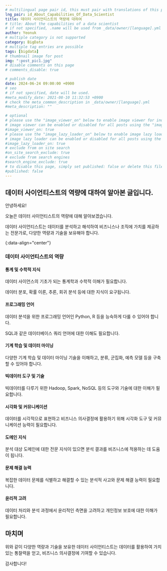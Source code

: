 ```yaml
---
# multilingual page pair id, this must pair with translations of this page. (This name must be unique)
lng_pair: id_About_Capabilities_Of_Data_Scientist
title: 데이터 사이언티스트의 역량에 대하여
# title: About the capabilities of a data scientist
# if not specified, .name will be used from _data/owner/[language].yml
author: Yeonuk
# multiple category is not supported
category: BigData
# multiple tag entries are possible
tags: [bigdata]
# thumbnail image for post
img: ":post_pic1.jpg"
# disable comments on this page
# comments_disable: true

# publish date
date: 2024-06-24 09:00:00 +0900
# seo
# if not specified, date will be used.
#meta_modify_date: 2021-08-10 11:32:53 +0900
# check the meta_common_description in _data/owner/[language].yml
#meta_description: ""

# optional
# please use the "image_viewer_on" below to enable image viewer for individual pages or posts (_posts/ or [language]/_posts folders).
# image viewer can be enabled or disabled for all posts using the "image_viewer_posts: true" setting in _data/conf/main.yml.
#image_viewer_on: true
# please use the "image_lazy_loader_on" below to enable image lazy loader for individual pages or posts (_posts/ or [language]/_posts folders).
# image lazy loader can be enabled or disabled for all posts using the "image_lazy_loader_posts: true" setting in _data/conf/main.yml.
#image_lazy_loader_on: true
# exclude from on site search
#on_site_search_exclude: true
# exclude from search engines
#search_engine_exclude: true
# to disable this page, simply set published: false or delete this file
#published: false
---
```


<!-- outline-start -->

## 데이터 사이언티스트의 역량에 대하여 알아본 글입니다.

안녕하세요!

오늘은 데이터 사이언티스트의 역량에 대해 알아보겠습니다.

데이터 사이언티스트는 데이터를 분석하고 해석하여 비즈니스나 조직에 가치를 제공하는 전문가로, 다양한 역량과 기술을 보유해야 합니다.

{:data-align="center"}

<!-- outline-end -->

### 데이터 사이언티스트의 역량

#### 통계 및 수학적 지식

데이터 사이언스의 기초가 되는 통계학과 수학적 이해가 필요합니다.

데이터 분포, 확률 이론, 추론, 회귀 분석 등에 대한 지식이 요구됩니다.

#### 프로그래밍 언어

데이터 분석을 위한 프로그래밍 언어인 Python, R 등을 능숙하게 다룰 수 있어야 합니다.

SQL과 같은 데이터베이스 쿼리 언어에 대한 이해도 필요합니다.

#### 기계 학습 및 데이터 마이닝

다양한 기계 학습 및 데이터 마이닝 기술을 이해하고, 분류, 군집화, 예측 모델 등을 구축할 수 있어야 합니다.

#### 빅데이터 도구 및 기술

빅데이터를 다루기 위한 Hadoop, Spark, NoSQL 등의 도구와 기술에 대한 이해가 필요합니다.

#### 시각화 및 커뮤니케이션

데이터를 시각적으로 표현하고 비즈니스 의사결정에 활용하기 위해 시각화 도구 및 커뮤니케이션 능력이 필요합니다.

#### 도메인 지식

분석 대상 도메인에 대한 전문 지식이 있으면 분석 결과를 비즈니스에 적용하는 데 도움이 됩니다.

#### 문제 해결 능력

복잡한 데이터 문제를 식별하고 해결할 수 있는 분석적 사고와 문제 해결 능력이 필요합니다.

#### 윤리적 고려

데이터 처리와 분석 과정에서 윤리적인 측면을 고려하고 개인정보 보호에 대한 이해가 필요합니다.

## 마치며

위와 같이 다양한 역량과 기술을 보유한 데이터 사이언티스트는 데이터를 활용하여 가치 있는 통찰력을 얻고, 비즈니스 의사결정에 기여할 수 있습니다.

감사합니다!
